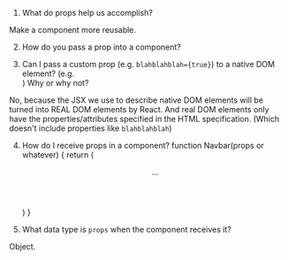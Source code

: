 1. What do props help us accomplish?

Make a component more reusable.

2. How do you pass a prop into a component?

<MyComponent anyThing="???" />

3. Can I pass a custom prop (e.g. `blahblahblah={true}`) to a native
   DOM element? (e.g. <div blahblahblah={true}>) Why or why not?

No, because the JSX we use to describe native DOM elements will
be turned into REAL DOM elements by React. And real DOM elements
only have the properties/attributes specified in the HTML specification.
(Which doesn't include properties like `blahblahblah`)

4. How do I receive props in a component?
   function Navbar(props or whatever) {
   return (
   <header>
   ...
   </header>
   )
   }

5. What data type is `props` when the component receives it?

Object.
